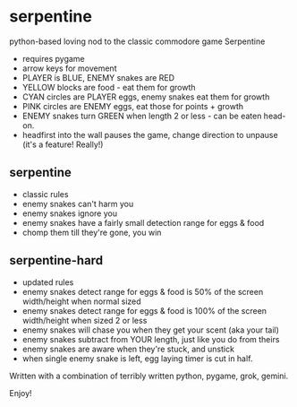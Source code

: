# serpentine
python-based loving nod to the classic commodore game Serpentine
* requires pygame
* arrow keys for movement
* PLAYER is BLUE, ENEMY snakes are RED
* YELLOW blocks are food - eat them for growth
* CYAN circles are PLAYER eggs, enemy snakes eat them for growth
* PINK circles are ENEMY eggs, eat those for points + growth
* ENEMY snakes turn GREEN when length 2 or less - can be eaten head-on.
* headfirst into the wall pauses the game, change direction to unpause (it's a feature! Really!)


## serpentine
* classic rules
* enemy snakes can't harm you
* enemy snakes ignore you
* enemy snakes have a fairly small detection range for eggs & food
* chomp them till they're gone, you win

## serpentine-hard
* updated rules
* enemy snakes detect range for eggs & food is 50% of the screen width/height when normal sized
* enemy snakes detect range for eggs & food is 100% of the screen width/height when sized 2 or less
* enemy snakes will chase you when they get your scent (aka your tail)
* enemy snakes subtract from YOUR length, just like you do from theirs
* enemy snakes are aware when they're stuck, and unstick
* when single enemy snake is left, egg laying timer is cut in half.

Written with a combination of terribly written python, pygame, grok, gemini.

Enjoy!
